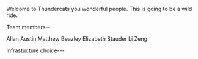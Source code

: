 


Welcome to Thundercats you wonderful people. This is going to be a wild ride. 

Team members--

Allan Austin 
Matthew Beazley 
Elizabeth Stauder
Li Zeng


Infrastucture choice---   
